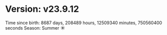 # Version: v23.9.12
Time since birth: 8687 days, 208489 hours, 12509340 minutes, 750560400 seconds
Season: Summer ☀️
